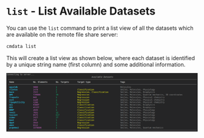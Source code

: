 # ``list`` - List Available Datasets

You can use the ``list`` command to print a list view of all the datasets which are available on the 
remote file share server:

```bash
cmdata list
```

This will create a list view as shown below, where each dataset is identified by a unique string name (first column) and 
some additional information.

![CLI List](assets/cli_list.png)
